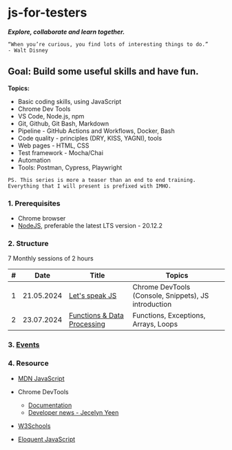# js-for-testers

**_Explore, collaborate and learn together._**

```text
“When you’re curious, you find lots of interesting things to do.”
- Walt Disney
```

## Goal: Build some useful skills and have fun.

**Topics:**

- Basic coding skills, using JavaScript
- Chrome Dev Tools
- VS Code, Node.js, npm
- Git, Github, Git Bash, Markdown
- Pipeline - GitHub Actions and Workflows, Docker, Bash
- Code quality - principles (DRY, KISS, YAGNI), tools
- Web pages - HTML, CSS
- Test framework - Mocha/Chai
- Automation
- Tools: Postman, Cypress, Playwright

`PS. This series is more a teaser than an end to end training. 
Everything that I will present is prefixed with IMHO.`

### 1. Prerequisites

- Chrome browser
- [NodeJS](https://nodejs.org/en/download), preferable the latest LTS version - 20.12.2

### 2. Structure

7 Monthly sessions of 2 hours

| #   | Date       | Title                                                 | Topics                                               |
| --- | ---------- | ----------------------------------------------------- | ---------------------------------------------------- |
| 1   | 21.05.2024 | [Let's speak JS](./sessions/session1.md)              | Chrome DevTools (Console, Snippets), JS introduction |
| 2   | 23.07.2024 | [Functions & Data Processing](./sessions/session2.md) | Functions, Exceptions, Arrays, Loops                 |

### 3. [Events](./events.md)

### 4. Resource

- [MDN JavaScript](https://developer.mozilla.org/en-US/docs/Web/JavaScript)

- Chrome DevTools

  - [Documentation](https://developer.chrome.com/docs/devtools)
  - [Developer news - Jecelyn Yeen](https://www.linkedin.com/in/jecfish/)

- [W3Schools](https://www.w3schools.com/js/)

- [Eloquent JavaScript](https://eloquentjavascript.net/)
